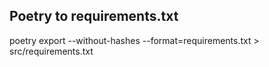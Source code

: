 ## Poetry to requirements.txt
poetry export --without-hashes --format=requirements.txt > src/requirements.txt
